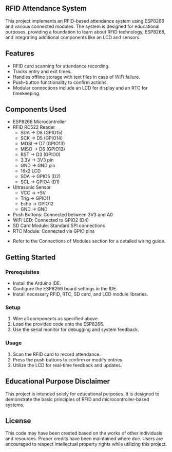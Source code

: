 ## RFID Attendance System

This project implements an RFID-based attendance system using ESP8266 and various connected modules. The system is designed for educational purposes, providing a foundation to learn about RFID technology, ESP8266, and integrating additional components like an LCD and sensors.

## Features

* RFID card scanning for attendance recording.
* Tracks entry and exit times.
* Handles offline storage with text files in case of WiFi failure.
* Push-button functionality to confirm actions.
* Modular connections include an LCD for display and an RTC for timekeeping.
  
## Components Used

* ESP8266 Microcontroller
* RFID RC522 Reader
  * SDA -> D8 (GPIO15)
  * SCK -> D5 (GPIO14)
  * MOSI -> D7 (GPIO13)
  * MISO -> D6 (GPIO12)
  * RST -> D3 (GPIO0)
  * 3.3V -> 3V3 pin
  * GND -> GND pin
  * 16x2 LCD
  * SDA -> GPIO5 (D2)
  * SCL -> GPIO4 (D1)
* Ultrasonic Sensor
  * VCC -> +5V
  * Trig -> GPIO11
  * Echo -> GPIO12
  * GND -> GND
* Push Buttons: Connected between 3V3 and A0
* WiFi LED: Connected to GPIO2 (D4)
* SD Card Module: Standard SPI connections
* RTC Module: Connected via GPIO pins
  
- Refer to the Connections of Modules section for a detailed wiring guide.

## Getting Started

### Prerequisites
  * Install the Arduino IDE.
  * Configure the ESP8266 board settings in the IDE.
  * Install necessary RFID, RTC, SD card, and LCD module libraries.
    
### Setup
  1. Wire all components as specified above.
  2. Load the provided code onto the ESP8266.
  3. Use the serial monitor for debugging and system feedback.
     
### Usage
  1. Scan the RFID card to record attendance.
  2. Press the push buttons to confirm or modify entries.
  3. Utilize the LCD for real-time feedback and updates.
     
## Educational Purpose Disclaimer

This project is intended solely for educational purposes. It is designed to demonstrate the basic principles of RFID and microcontroller-based systems.

## License
This code may have been created based on the works of other individuals and resources. Proper credits have been maintained where due. Users are encouraged to respect intellectual property rights while utilizing this project.

